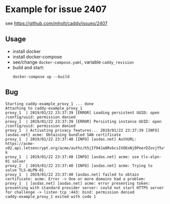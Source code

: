 # Example for issue 2407
see https://github.com/mholt/caddy/issues/2407

## Usage

- install docker
- install docker-compose
- see/change `docker-compose.yaml`,  variable `caddy_revision`
- build and start:
  ```shell
  docker-compose up --build
  ```

## Bug

```
Starting caddy-example_proxy_1 ... done
Attaching to caddy-example_proxy_1
proxy_1  | 2019/01/22 23:37:39 [ERROR] Loading persistent UUID: open /config/uuid: permission denied
proxy_1  | 2019/01/22 23:37:39 [ERROR] Persisting instance UUID: open /config/uuid: permission denied
proxy_1  | Activating privacy features... 2019/01/22 23:37:39 [INFO] [asdas.net] acme: Obtaining bundled SAN certificate
proxy_1  | 2019/01/22 23:37:40 [INFO] [asdas.net] AuthURL: https://acme-v02.api.letsencrypt.org/acme/authz/h5jIf94Ja8RvbcsIVOEoNj0PeerDZovjY5vfEDybq-k
proxy_1  | 2019/01/22 23:37:40 [INFO] [asdas.net] acme: use tls-alpn-01 solver
proxy_1  | 2019/01/22 23:37:40 [INFO] [asdas.net] acme: Trying to solve TLS-ALPN-01
proxy_1  | 2019/01/22 23:37:40 [asdas.net] failed to obtain certificate: acme: Error -> One or more domains had a problem:
proxy_1  | [asdas.net] [asdas.net] acme: error presenting token: presenting with standard provider server: could not start HTTPS server for challenge -> listen tcp :443: bind: permission denied
caddy-example_proxy_1 exited with code 1
```
